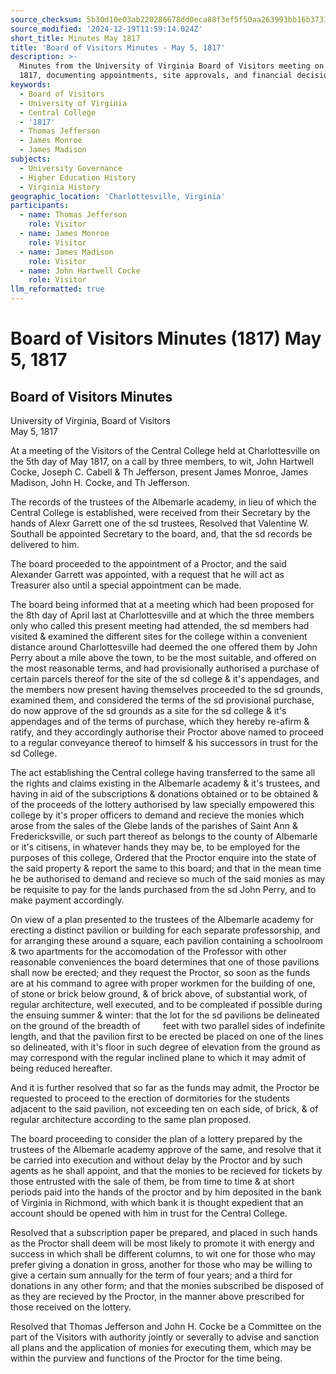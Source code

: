 ```yaml
---
source_checksum: 5b30d10e03ab220286678dd0eca88f3ef5f50aa263993bb16b37318db30fe048
source_modified: '2024-12-19T11:59:14.024Z'
short_title: Minutes May 1817
title: 'Board of Visitors Minutes - May 5, 1817'
description: >-
  Minutes from the University of Virginia Board of Visitors meeting on May 5,
  1817, documenting appointments, site approvals, and financial decisions.
keywords:
  - Board of Visitors
  - University of Virginia
  - Central College
  - '1817'
  - Thomas Jefferson
  - James Monroe
  - James Madison
subjects:
  - University Governance
  - Higher Education History
  - Virginia History
geographic_location: 'Charlottesville, Virginia'
participants:
  - name: Thomas Jefferson
    role: Visitor
  - name: James Monroe
    role: Visitor
  - name: James Madison
    role: Visitor
  - name: John Hartwell Cocke
    role: Visitor
llm_reformatted: true
---
```

# Board of Visitors Minutes (1817) May 5, 1817

## Board of Visitors Minutes

University of Virginia, Board of Visitors  
May 5, 1817

At a meeting of the Visitors of the Central College held at Charlottesville on the 5th day of May 1817, on a call by three members, to wit, John Hartwell Cocke, Joseph C. Cabell & Th Jefferson, present James Monroe, James Madison, John H. Cocke, and Th Jefferson.

The records of the trustees of the Albemarle academy, in lieu of which the Central College is established, were received from their Secretary by the hands of Alexr Garrett one of the sd trustees, Resolved that Valentine W. Southall be appointed Secretary to the board, and, that the sd records be delivered to him.

The board proceeded to the appointment of a Proctor, and the said Alexander Garrett was appointed, with a request that he will act as Treasurer also until a special appointment can be made.

The board being informed that at a meeting which had been proposed for the 8th day of April last at Charlottesville and at which the three members only who called this present meeting had attended, the sd members had visited & examined the different sites for the college within a convenient distance around Charlottesville had deemed the one offered them by John Perry about a mile above the town, to be the most suitable, and offered on the most reasonable terms, and had provisionally authorised a purchase of certain parcels thereof for the site of the sd college & it's appendages, and the members now present having themselves proceeded to the sd grounds, examined them, and considered the terms of the sd provisional purchase, do now approve of the sd grounds as a site for the sd college & it's appendages and of the terms of purchase, which they hereby re-afirm & ratify, and they accordingly authorise their Proctor above named to proceed to a regular conveyance thereof to himself & his successors in trust for the sd College.

The act establishing the Central college having transferred to the same all the rights and claims existing in the Albemarle academy & it's trustees, and having in aid of the subscriptions & donations obtained or to be obtained & of the proceeds of the lottery authorised by law specially empowered this college by it's proper officers to demand and recieve the monies which arose from the sales of the Glebe lands of the parishes of Saint Ann & Fredericksville, or such part thereof as belongs to the county of Albemarle or it's citisens, in whatever hands they may be, to be employed for the purposes of this college, Ordered that the Proctor enquire into the state of the said property & report the same to this board; and that in the mean time he be authorised to demand and recieve so much of the said monies as may be requisite to pay for the lands purchased from the sd John Perry, and to make payment accordingly.

On view of a plan presented to the trustees of the Albemarle academy for erecting a distinct pavilion or building for each separate professorship, and for arranging these around a square, each pavilion containing a schoolroom & two apartments for the accomodation of the Professor with other reasonable conveniences the board determines that one of those pavilions shall now be erected; and they request the Proctor, so soon as the funds are at his command to agree with proper workmen for the building of one, of stone or brick below ground, & of brick above, of substantial work, of regular architecture, well executed, and to be compleated if possible during the ensuing summer & winter: that the lot for the sd pavilions be delineated on the ground of the breadth of    feet with two parallel sides of indefinite length, and that the pavilion first to be erected be placed on one of the lines so delineated, with it's floor in such degree of elevation from the ground as may correspond with the regular inclined plane to which it may admit of being reduced hereafter.

And it is further resolved that so far as the funds may admit, the Proctor be requested to proceed to the erection of dormitories for the students adjacent to the said pavilion, not exceeding ten on each side, of brick, & of regular architecture according to the same plan proposed.

The board proceeding to consider the plan of a lottery prepared by the trustees of the Albemarle academy approve of the same, and resolve that it be carried into execution and without delay by the Proctor and by such agents as he shall appoint, and that the monies to be recieved for tickets by those entrusted with the sale of them, be from time to time & at short periods paid into the hands of the proctor and by him deposited in the bank of Virginia in Richmond, with which bank it is thought expedient that an account should be opened with him in trust for the Central College.

Resolved that a subscription paper be prepared, and placed in such hands as the Proctor shall deem will be most likely to promote it with energy and success in which shall be different columns, to wit one for those who may prefer giving a donation in gross, another for those who may be willing to give a certain sum annually for the term of four years; and a third for donations in any other form; and that the monies subscribed be disposed of as they are recieved by the Proctor, in the manner above prescribed for those received on the lottery.

Resolved that Thomas Jefferson and John H. Cocke be a Committee on the part of the Visitors with authority jointly or severally to advise and sanction all plans and the application of monies for executing them, which may be within the purview and functions of the Proctor for the time being.
